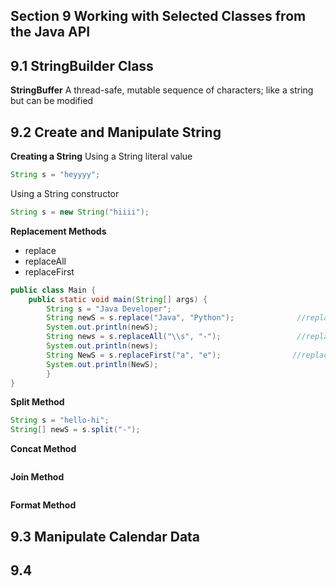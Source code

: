 ## Section 9 Working with Selected Classes from the Java API

## 9.1 StringBuilder Class
**StringBuffer**
A thread-safe, mutable sequence of characters; like a string but can be modified 

## 9.2 Create and Manipulate String
**Creating a String**
Using a String literal value
```java
String s = "heyyyy";
```
Using a String constructor
```java
String s = new String("hiiii");
```
**Replacement Methods**
- replace
- replaceAll
- replaceFirst
```java
public class Main {
    public static void main(String[] args) {
        String s = "Java Developer";
        String newS = s.replace("Java", "Python");              //replace method
        System.out.println(newS);
        String news = s.replaceAll("\\s", "-");                 //replaceAll method
        System.out.println(news);
        String NewS = s.replaceFirst("a", "e");                //replaceFirst method
        System.out.println(NewS);
        }
}
```

**Split Method**
```java
String s = "hello-hi";
String[] newS = s.split("-");
```

**Concat Method**
```java

```

**Join Method**
```java

```

**Format Method**


## 9.3 Manipulate Calendar Data


## 9.4